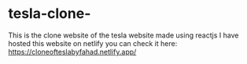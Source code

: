 # tesla-clone-
This is the clone website of the tesla website made using reactjs
I have hosted this website on netlify you can check it here: https://cloneofteslabyfahad.netlify.app/
